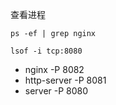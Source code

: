 <!-- Nginx -->

查看进程

```
ps -ef | grep nginx
```

<!-- Mac系统查看端口占用和杀死进程 -->

```
lsof -i tcp:8080
```

<!-- 启动服务 -->

- nginx -P 8082
- http-server -P 8081
- server -P 8080
